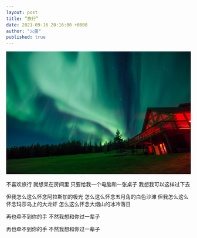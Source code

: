 ```yaml
---
layout: post
title: “旅行”
date: 2021-09-16 20:16:00 +0800
author: "火兽"
published: true
---
```


![title](images/20210916_alaska.jpg)

不喜欢旅行
就想呆在房间里
只要给我一个电脑和一张桌子
我想我可以这样过下去

但我怎么这么怀念阿拉斯加的极光
怎么这么怀念五月角的白色沙滩
但我怎么这么怀念玛莎岛上的大龙虾
怎么这么怀念大烟山的冰冷落日

再也牵不到你的手
不然我想和你过一辈子

再也牵不到你的手
不然我想和你过一辈子

